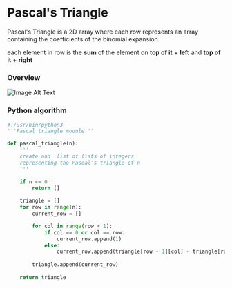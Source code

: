 # Pascal's Triangle

Pascal's Triangle is a 2D array where each row represents an array containing the coefficients of the binomial expansion.

each element in row is the **sum** of the element on **top of it** + **left** and **top of it** + **right**

### Overview

![Image Alt Text](https://www.bing.com/images/search?view=detailV2&ccid=lRjrQ6nc&id=7D37D2389AB75B4872CE2450C875E30DB7103B6E&thid=OIP.lRjrQ6ncPSNmZAz1S_AaHQHaGW&mediaurl=https%3a%2f%2fth.bing.com%2fth%2fid%2fR.9518eb43a9dc3d2366640cf54bf01a1d%3frik%3dbjsQtw3jdchQJA%26riu%3dhttp%253a%252f%252fcodescracker.com%252fpython%252fimages%252fpascal-triangle-python.JPG%26ehk%3dCqiIhBO5OCBfqx3XDq8yBm287Y0WXIBQLJBslFENJSI%253d%26risl%3d%26pid%3dImgRaw%26r%3d0&exph=427&expw=498&q=pascal+triangle+python&simid=607992946960040005&FORM=IRPRST&ck=D9657C97CABD0E7DE311C4D715DC7618&selectedIndex=8&itb=0&ajaxhist=0&ajaxserp=0)

### Python algorithm

```python
#!/usr/bin/python3
'''Pascal triangle module'''

def pascal_triangle(n):
	'''
	create and  list of lists of integers
	representing the Pascal’s triangle of n
	'''

	if n <= 0 :
		return []
	
	triangle = []
	for row in range(n):
		current_row = []

		for col in range(row + 1):
			if col == 0 or col == row:
				current_row.append(1)
			else:
				current_row.append(triangle[row - 1][col] + triangle[row - 1][col - 1])
		
		triangle.append(current_row)
	
	return triangle
```
